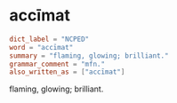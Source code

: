 # accīmat

``` toml
dict_label = "NCPED"
word = "accīmat"
summary = "flaming, glowing; brilliant."
grammar_comment = "mfn."
also_written_as = ["accīmat"]
```

flaming, glowing; brilliant.

